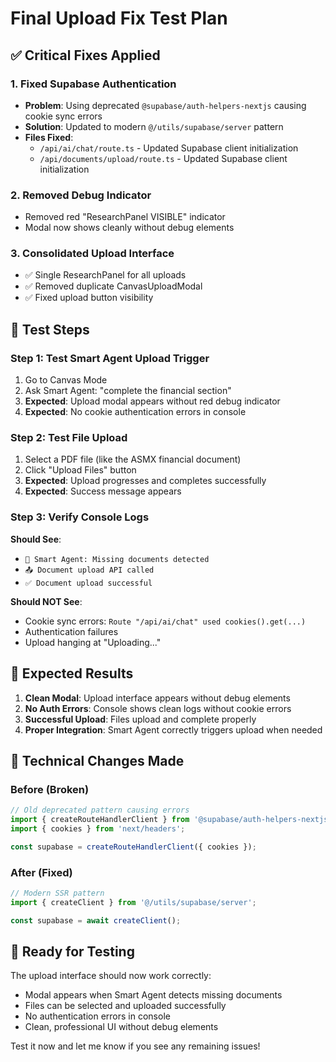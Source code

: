 # Final Upload Fix Test Plan

## ✅ **Critical Fixes Applied**

### **1. Fixed Supabase Authentication**
- **Problem**: Using deprecated `@supabase/auth-helpers-nextjs` causing cookie sync errors
- **Solution**: Updated to modern `@/utils/supabase/server` pattern
- **Files Fixed**:
  - `/api/ai/chat/route.ts` - Updated Supabase client initialization
  - `/api/documents/upload/route.ts` - Updated Supabase client initialization

### **2. Removed Debug Indicator**
- Removed red "ResearchPanel VISIBLE" indicator
- Modal now shows cleanly without debug elements

### **3. Consolidated Upload Interface**
- ✅ Single ResearchPanel for all uploads
- ✅ Removed duplicate CanvasUploadModal
- ✅ Fixed upload button visibility

## 🧪 **Test Steps**

### **Step 1: Test Smart Agent Upload Trigger**
1. Go to Canvas Mode
2. Ask Smart Agent: "complete the financial section"
3. **Expected**: Upload modal appears without red debug indicator
4. **Expected**: No cookie authentication errors in console

### **Step 2: Test File Upload**
1. Select a PDF file (like the ASMX financial document)
2. Click "Upload Files" button
3. **Expected**: Upload progresses and completes successfully
4. **Expected**: Success message appears

### **Step 3: Verify Console Logs**
**Should See**:
- `🤖 Smart Agent: Missing documents detected`
- `📤 Document upload API called`
- `✅ Document upload successful`

**Should NOT See**:
- Cookie sync errors: `Route "/api/ai/chat" used cookies().get(...)`
- Authentication failures
- Upload hanging at "Uploading..."

## 🎯 **Expected Results**

1. **Clean Modal**: Upload interface appears without debug elements
2. **No Auth Errors**: Console shows clean logs without cookie errors
3. **Successful Upload**: Files upload and complete properly
4. **Proper Integration**: Smart Agent correctly triggers upload when needed

## 🔧 **Technical Changes Made**

### **Before (Broken)**
```typescript
// Old deprecated pattern causing errors
import { createRouteHandlerClient } from '@supabase/auth-helpers-nextjs';
import { cookies } from 'next/headers';

const supabase = createRouteHandlerClient({ cookies });
```

### **After (Fixed)**
```typescript
// Modern SSR pattern
import { createClient } from '@/utils/supabase/server';

const supabase = await createClient();
```

## 🚀 **Ready for Testing**

The upload interface should now work correctly:
- Modal appears when Smart Agent detects missing documents
- Files can be selected and uploaded successfully
- No authentication errors in console
- Clean, professional UI without debug elements

Test it now and let me know if you see any remaining issues! 